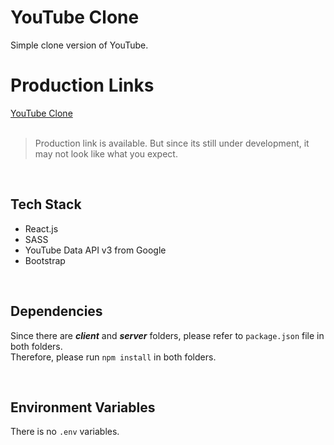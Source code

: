 # YouTube Clone

Simple clone version of YouTube.

# Production Links

[YouTube Clone](http://youtube-clone-react-ten.vercel.app/) <br> <br>

> Production link is available. But since its still under development, it may not look like what you expect.

<br>

## Tech Stack

- React.js
- SASS
- YouTube Data API v3 from Google
- Bootstrap

<br>

## Dependencies

Since there are **_client_** and **_server_** folders, please refer to `package.json` file in both folders. <br>
Therefore, please run `npm install` in both folders.

<br>

## Environment Variables

There is no `.env` variables.
